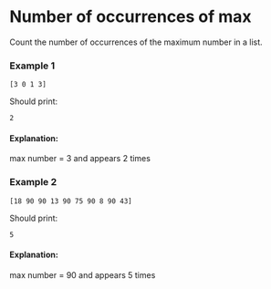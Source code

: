 # Number of occurrences of max

Count the number of occurrences of the maximum number in a list.

### Example 1

```
[3 0 1 3]
```

Should print:

```
2
```

#### Explanation:

max number = 3 and appears 2 times


### Example 2

```
[18 90 90 13 90 75 90 8 90 43]
```

Should print:

```
5
```

#### Explanation:

max number = 90 and appears 5 times
